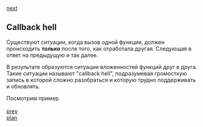 <a href="03.md">next</a>

<h2>Callback hell</h2>

<p>
Существуют ситуации, когда вызов одной функции, должен происходить <strong>только</strong> после того, как отработала другая.
Следующая в ответ на предыдущую и так далее.
</p>
<p>
В результате образуются ситуации вложенностей функций друг в друга.
Такие ситуации называют "callback hell", подразумевая громосткую запись в которой сложно разобраться и которую трудно поддерживать
и обновлять.
</p>

<div>
Посмотрим пример
</div>

<br/>
<a href="01.md">prev</a>
<br/>
<a href="00.md">plan</a>

